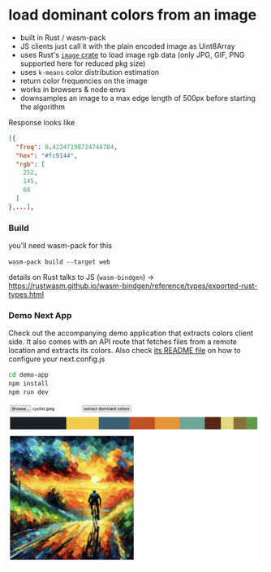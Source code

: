 # load dominant colors from an image

- built in Rust / wasm-pack
- JS clients just call it with the plain encoded image as Uint8Array
- uses Rust's [`image` crate](https://crates.io/crates/image) to load image rgb data (only JPG, GIF, PNG supported here for reduced pkg size)
- uses `k-means` color distribution estimation
- return color frequencies on the image
- works in browsers & node envs
- downsamples an image to a max edge length of 500px before starting the algorithm

Response looks like

```json
[{
  "freq": 0.42347198724746704,
  "hex": "#fc9144",
  "rgb": [
    252,
    145,
    68
  ]
},...],
```

### Build

you'll need wasm-pack for this 

`wasm-pack build --target web`

details on Rust talks to JS (`wasm-bindgen`) -> https://rustwasm.github.io/wasm-bindgen/reference/types/exported-rust-types.html

### Demo Next App

Check out the accompanying demo application that extracts colors client side. It also comes with an API route that fetches files from a remote location and extracts its colors. Also check [its README file](./demo-app/README.md) on how to configure your next.config.js

```bash
cd demo-app
npm install
npm run dev
```

![Demo App](docs/demoapp.png)
